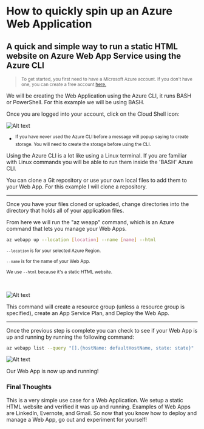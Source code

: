 # How to quickly spin up an Azure Web Application

## A quick and simple way to run a static HTML website on Azure Web App Service using the Azure CLI

> <sub>To get started, you first need to have a Microsoft Azure account. If you don't have one, you can create a free account [here.](https://azure.microsoft.com/en-us/free/search/?&ef_id=_k_Cj0KCQiA4NWrBhD-ARIsAFCKwWv39zVXs4ww7bj_IGmTJngZol8ZX835NOuvRgv7ygSk_rEe9lnrcGcaAg2vEALw_wcB_k_&OCID=AIDcmm5edswduu_SEM__k_Cj0KCQiA4NWrBhD-ARIsAFCKwWv39zVXs4ww7bj_IGmTJngZol8ZX835NOuvRgv7ygSk_rEe9lnrcGcaAg2vEALw_wcB_k_&gad_source=1&gclid=Cj0KCQiA4NWrBhD-ARIsAFCKwWv39zVXs4ww7bj_IGmTJngZol8ZX835NOuvRgv7ygSk_rEe9lnrcGcaAg2vEALw_wcB)</sub>

We will be creating the Web Application using the Azure CLI, it runs BASH or PowerShell. For this example we will be using BASH.

Once you are logged into your account, click on the Cloud Shell icon:
<br>

![Alt text](<imgs/Screenshot 2023-12-10 at 9.52.16 AM.png>)

- <sup>If you have never used the Azure CLI before a message will popup saying to create storage. You will need to create the storage before using the CLI.</sup>

Using the Azure CLI is a lot like using a Linux terminal. If you are familiar with Linux commands you will be able to run them inside the 'BASH' Azure CLI.

You can clone a Git repository or use your own local files to add them to your Web App. For this example I will clone a repository.

---

Once you have your files cloned or uploaded, change directories into the directory that holds all of your application files.

From here we will run the "az weapp" command, which is an Azure command that lets you manage your Web Apps.

```bash
az webapp up --location [location] --name [name] --html
```

<sub>`--location` is for your selected Azure Region.</sub>

<sub>`--name` is for the name of your Web App.</sub>

<sub>We use `--html` because it's a static HTML website.</sub>

<br>

![Alt text](<imgs/Screenshot 2023-12-09 at 5.27.15 PM.png>)

This command will create a resource group (unless a resource group is specified), create an App Service Plan, and Deploy the Web App.

---

Once the previous step is complete you can check to see if your Web App is up and running by running the following command:

```bash
az webapp list --query "[].{hostName: defaultHostName, state: state}"
```

![Alt text](<imgs/Screenshot 2023-12-09 at 5.40.09 PM.png>)

Our Web App is now up and running!

### Final Thoughts

This is a very simple use case for a Web Application. We setup a static HTML website and verified it was up and running. Examples of Web Apps are LinkedIn, Evernote, and Gmail. So now that you know how to deploy and manage a Web App, go out and experiment for yourself!
